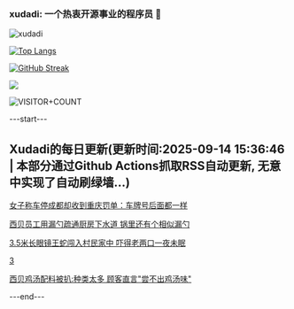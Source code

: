 ### xudadi: 一个热衷开源事业的程序员 👋

![xudadi](https://github-readme-stats-git-masterorgs-github-readme-stats-team.vercel.app/api?username=xudadi)

[![Top Langs](https://github-readme-stats.vercel.app/api/top-langs/?username=xudadi)](https://github.com/anuraghazra/github-readme-stats)

[![GitHub Streak](https://streak-stats.demolab.com?user=xudadi&locale=zh_Hans)](https://git.io/streak-stats)

![](https://raw.githubusercontent.com/xudadi/xudadi/main/assets/github-contribution-grid-snake.svg)

![VISITOR+COUNT](https://komarev.com/ghpvc/?username=xudadi&label=VISITOR+COUNT)


---start---

## Xudadi的每日更新(更新时间:2025-09-14 15:36:46 | 本部分通过Github Actions抓取RSS自动更新, 无意中实现了自动刷绿墙...)

[女子称车停成都却收到重庆罚单：车牌号后面都一样](https://m.163.com/news/article/K9DTE4II053469LG.html)

[西贝员工用漏勺疏通厨房下水道 锅里还有个相似漏勺](https://m.163.com/news/article/K9DSB4HT053469LG.html)

[3.5米长眼镜王蛇闯入村民家中 吓得老两口一夜未眠](https://m.163.com/news/article/K9DTRT4D051492T3.html)

[3](https://m.163.com/touch/news/sub/domestic)

[西贝鸡汤配料被扒:种类太多 顾客直言"尝不出鸡汤味"](https://m.163.com/news/article/K9DG74MJ0512DU6N.html)

---end---
